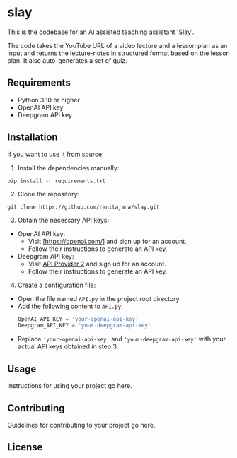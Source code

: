 # slay
This is the codebase for an AI assisted teaching assistant 'Slay'.

The code takes the YouTube URL of a video lecture and a lesson plan as an input and returns the lecture-notes in structured format based on the lesson plan. It also auto-generates a set of quiz. 

## Requirements

- Python 3.10 or higher
- OpenAI API key
- Deepgram API key

## Installation


If you want to use it from source:

1. Install the dependencies manually:

```
pip install -r requirements.txt
```
2. Clone the repository:

```
git clone https://github.com/ranitajana/slay.git
```

3. Obtain the necessary API keys:
- OpenAI API key:
  - Visit [https://openai.com/] and sign up for an account.
  - Follow their instructions to generate an API key.
- Deepgram API key:
  - Visit [API Provider 2](https://api-provider-2.com) and sign up for an account.
  - Follow their instructions to generate an API key.

4. Create a configuration file:

- Open the file named `API.py` in the project root directory.
- Add the following content to `API.py`:
  ```python
  OpenAI_API_KEY = 'your-openai-api-key'
  Deepgram_API_KEY = 'your-deepgram-api-key'
  ```
- Replace `'your-openai-api-key'` and `'your-deepgram-api-key'` with your actual API keys obtained in step 3.

## Usage

Instructions for using your project go here.

## Contributing

Guidelines for contributing to your project go here.

## License



